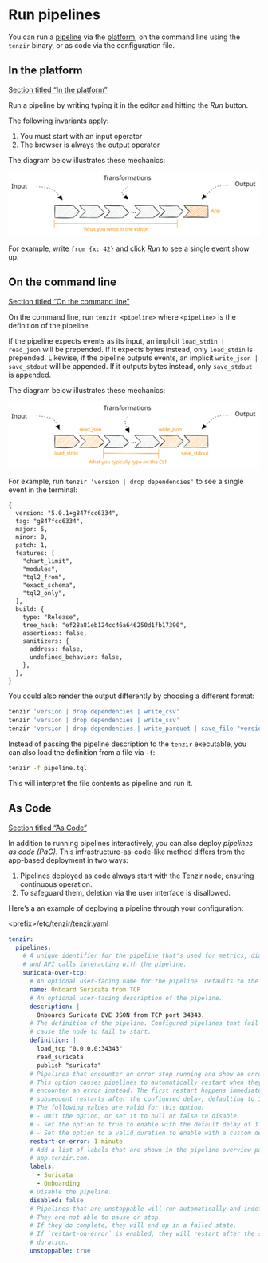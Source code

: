 # Run pipelines

You can run a [pipeline](/explanations/architecture/pipeline) via the [platform](https://app.tenzir.com), on the command line using the `tenzir` binary, or as code via the configuration file.

## In the platform

[Section titled “In the platform”](#in-the-platform)

Run a pipeline by writing typing it in the editor and hitting the *Run* button.

The following invariants apply:

1. You must start with an input operator
2. The browser is always the output operator

The diagram below illustrates these mechanics:

![Pipeline in the Browser](/_astro/pipeline-browser.B2LCkA6F_19DKCs.svg)

For example, write `from {x: 42}` and click *Run* to see a single event show up.

## On the command line

[Section titled “On the command line”](#on-the-command-line)

On the command line, run `tenzir <pipeline>` where `<pipeline>` is the definition of the pipeline.

If the pipeline expects events as its input, an implicit `load_stdin | read_json` will be prepended. If it expects bytes instead, only `load_stdin` is prepended. Likewise, if the pipeline outputs events, an implicit `write_json | save_stdout` will be appended. If it outputs bytes instead, only `save_stdout` is appended.

The diagram below illustrates these mechanics:

![Pipeline on the command line](/_astro/pipeline-cli.BkLsRsJs_19DKCs.svg)

For example, run `tenzir 'version | drop dependencies'` to see a single event in the terminal:

```tql
{
  version: "5.0.1+g847fcc6334",
  tag: "g847fcc6334",
  major: 5,
  minor: 0,
  patch: 1,
  features: [
    "chart_limit",
    "modules",
    "tql2_from",
    "exact_schema",
    "tql2_only",
  ],
  build: {
    type: "Release",
    tree_hash: "ef28a81eb124cc46a646250d1fb17390",
    assertions: false,
    sanitizers: {
      address: false,
      undefined_behavior: false,
    },
  },
}
```

You could also render the output differently by choosing a different format:

```sh
tenzir 'version | drop dependencies | write_csv'
tenzir 'version | drop dependencies | write_ssv'
tenzir 'version | drop dependencies | write_parquet | save_file "version.parquet'
```

Instead of passing the pipeline description to the `tenzir` executable, you can also load the definition from a file via `-f`:

```sh
tenzir -f pipeline.tql
```

This will interpret the file contents as pipeline and run it.

## As Code

[Section titled “As Code”](#as-code)

In addition to running pipelines interactively, you can also deploy *pipelines as code (PaC)*. This infrastructure-as-code-like method differs from the app-based deployment in two ways:

1. Pipelines deployed as code always start with the Tenzir node, ensuring continuous operation.
2. To safeguard them, deletion via the user interface is disallowed.

Here’s a an example of deploying a pipeline through your configuration:

\<prefix>/etc/tenzir/tenzir.yaml

```yaml
tenzir:
  pipelines:
    # A unique identifier for the pipeline that's used for metrics, diagnostics,
    # and API calls interacting with the pipeline.
    suricata-over-tcp:
      # An optional user-facing name for the pipeline. Defaults to the id.
      name: Onboard Suricata from TCP
      # An optional user-facing description of the pipeline.
      description: |
        Onboards Suricata EVE JSON from TCP port 34343.
      # The definition of the pipeline. Configured pipelines that fail to start
      # cause the node to fail to start.
      definition: |
        load_tcp "0.0.0.0:34343"
        read_suricata
        publish "suricata"
      # Pipelines that encounter an error stop running and show an error state.
      # This option causes pipelines to automatically restart when they
      # encounter an error instead. The first restart happens immediately, and
      # subsequent restarts after the configured delay, defaulting to 1 minute.
      # The following values are valid for this option:
      # - Omit the option, or set it to null or false to disable.
      # - Set the option to true to enable with the default delay of 1 minute.
      # - Set the option to a valid duration to enable with a custom delay.
      restart-on-error: 1 minute
      # Add a list of labels that are shown in the pipeline overview page at
      # app.tenzir.com.
      labels:
        - Suricata
        - Onboarding
      # Disable the pipeline.
      disabled: false
      # Pipelines that are unstoppable will run automatically and indefinitely.
      # They are not able to pause or stop.
      # If they do complete, they will end up in a failed state.
      # If `restart-on-error` is enabled, they will restart after the specified
      # duration.
      unstoppable: true
```